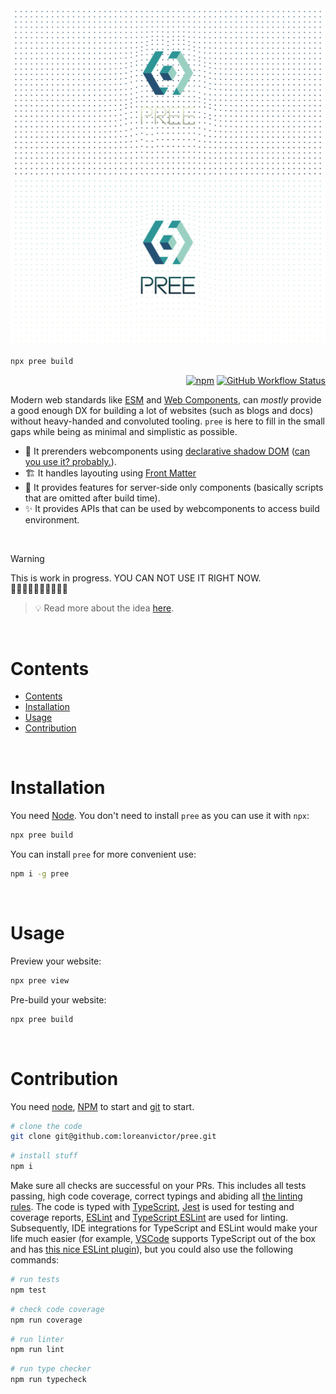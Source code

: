 <img src="./splash-dark.svg#gh-dark-mode-only"/>
<img src="./splash-light.svg#gh-light-mode-only"/>

```bash
npx pree build
```

<div align="right">

[![npm](https://img.shields.io/npm/v/pree?color=black&label=&style=flat-square)](https://www.npmjs.com/package/pree)
[![GitHub Workflow Status](https://img.shields.io/github/actions/workflow/status/loreanvictor/pree/coverage.yml?label=&style=flat-square)](https://github.com/loreanvictor/pree/actions/workflows/coverage.yml)

</div>

Modern web standards like [ESM](https://developer.mozilla.org/en-US/docs/Web/JavaScript/Guide/Modules) and [Web Components](https://developer.mozilla.org/en-US/docs/Web/Web_Components), can _mostly_ provide a good enough DX for building a lot of websites (such as blogs and docs) without heavy-handed and convoluted tooling. `pree` is here to fill in the small gaps while being as minimal and simplistic as possible.

- 🧬 It prerenders webcomponents using [declarative shadow DOM](https://developer.mozilla.org/en-US/docs/Web/API/Web_components/Using_shadow_DOM#declaratively_with_html) ([can you use it? probably.](https://caniuse.com/declarative-shadow-dom)).
- 🏗️ It handles layouting using [Front Matter](https://www.scribendi.com/academy/articles/front_matter.en.html#:~:text=Front%20matter%20is%20the%20first,a%20preface%2C%20and%20much%20more.)
- 👻 It provides features for server-side only components (basically scripts that are omitted after build time).
- ✨ It provides APIs that can be used by webcomponents to access build environment.

<br>

> [!WARNING]
>
> This is work in progress. YOU CAN NOT USE IT RIGHT NOW. \
> 🚧🚧🚧🚧🚧🚧🚧🚧🚧🚧

> 💡 Read more about the idea [here](https://gist.github.com/loreanvictor/936bffc2403f7e07e4b263f1e7d0977f).

<br>

# Contents

- [Contents](#contents)
- [Installation](#installation)
- [Usage](#usage)
- [Contribution](#contribution)

<br>

# Installation

You need [Node](https://nodejs.org/en/). You don't need to install `pree` as you can use it with `npx`:

```bash
npx pree build
```

You can install `pree` for more convenient use:

```bash
npm i -g pree
```

<br>

# Usage

Preview your website:

```bash
npx pree view
```

Pre-build your website:

```bash
npx pree build
```

<br>

# Contribution

You need [node](https://nodejs.org/en/), [NPM](https://www.npmjs.com) to start and [git](https://git-scm.com) to start.

```bash
# clone the code
git clone git@github.com:loreanvictor/pree.git
```
```bash
# install stuff
npm i
```

Make sure all checks are successful on your PRs. This includes all tests passing, high code coverage, correct typings and abiding all [the linting rules](https://github.com/loreanvictor/pree/blob/main/.eslintrc). The code is typed with [TypeScript](https://www.typescriptlang.org), [Jest](https://jestjs.io) is used for testing and coverage reports, [ESLint](https://eslint.org) and [TypeScript ESLint](https://typescript-eslint.io) are used for linting. Subsequently, IDE integrations for TypeScript and ESLint would make your life much easier (for example, [VSCode](https://code.visualstudio.com) supports TypeScript out of the box and has [this nice ESLint plugin](https://marketplace.visualstudio.com/items?itemName=dbaeumer.vscode-eslint)), but you could also use the following commands:

```bash
# run tests
npm test
```
```bash
# check code coverage
npm run coverage
```
```bash
# run linter
npm run lint
```
```bash
# run type checker
npm run typecheck
```
